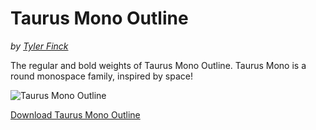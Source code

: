 Taurus Mono Outline
========
_by [Tyler Finck](https://www.tylerfinck.com)_

The regular and bold weights of Taurus Mono Outline. Taurus Mono is a round monospace family, inspired by space!

![Taurus Mono Outline](https://raw.githubusercontent.com/sursly/taurusmono/master/preview.jpg)

[Download Taurus Mono Outline](https://github.com/sursly/taurusmono/archive/master.zip)
